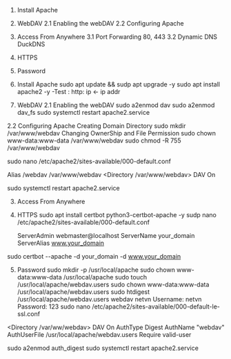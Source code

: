 1. Install Apache
2. WebDAV
   2.1 Enabling the webDAV
   2.2 Configuring Apache
3. Access From Anywhere
   3.1 Port Forwarding
       80, 443
   3.2 Dynamic DNS
       DuckDNS
4. HTTPS
5. Password




1. Install Apache
sudo apt update  && sudp apt upgrade -y
sudo apt install apache2 -y
-Test : http: ip	<- ip addr

2. WebDAV
2.1 Enabling the webDAV
sudo a2enmod dav
sudo a2enmod dav_fs
sudo systemctl restart apache2.service

2.2 Configuring Apache
Creating Domain Directory
sudo mkdir /var/www/webdav
Changing OwnerShip and File Permission
sudo chown www-data:www-data /var/www/webdav
sudo chmod -R 755 /var/www/webdav

sudo nano /etc/apache2/sites-available/000-default.conf


Alias /webdav /var/www/webdav
<Directory /var/www/webdav>
	DAV On
</Directory>

sudo systemctl restart apache2.service

3. Access From Anywhere

4. HTTPS
sudo apt install certbot python3-certbot-apache -y
sudp nano /etc/apache2/sites-available/000-default.conf

	ServerAdmin webmaster@localhost
	ServerName your_domain
	ServerAlias www.your_domain

sudo certbot --apache -d your_domain -d www.your_domain


5. Password
sudo mkdir -p /usr/local/apache
sudo chown www-data:www-data /usr/local/apache
sudo touch /usr/local/apache/webdav.users
sudo chown www-data:www-data /usr/local/apache/webdav.users
sudo htdigest /usr/local/apache/webdav.users webdav netvn
Username: netvn 
Password: 123
sudo nano /etc/apache2/sites-available/000-default-le-ssl.conf

<Directory /var/ww/webdav>
  DAV On
  AuthType Digest
  AuthName "webdav"
  AuthUserFile /usr/local/apache/webdav.users
  Require valid-user
</Directory>

sudo a2enmod auth_digest
sudo systemctl restart apache2.service
